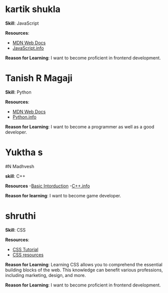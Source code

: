 # kartik shukla

**Skill**: JavaScript

**Resources**:
- [MDN Web Docs](https://developer.mozilla.org/en-US/docs/Web/JavaScript)
- [JavaScript.info](https://javascript.info/)

**Reason for Learning**: I want to become proficient in frontend development.

# Tanish R Magaji

**Skill**: Python

**Resources**:
- [MDN Web Docs](https://developer.mozilla.org/en-US/docs/Glossary/Python)
- [Python.info](https://www.teradata.com/glossary/what-is-python#:~:text=Python%20is%20an%20interpreted%2C%20object,British%20comedy%20group%20Monty%20Python.)

**Reason for Learning**: I want to become a programmer as well as a good developer.


# Yuktha s 


#N Madhvesh

**skill**: C++

**Resources**
-[Basic Intorduction](https://www.geeksforgeeks.org/introduction-to-c-programming-language/)
-[C++.info](https://www.w3schools.com/cpp/)

**Reason for learning**: I want to become game developer.


# shruthi

**Skill**: CSS

**Resources**:

- [CSS Tutorial](https://www.w3schools.com/Css/)
- [CSS resources ](https://www.udemy.com/course/learn-html-and-css-from-beginning-to-advanced/?utm_source=bing&utm_medium=udemyads&utm_campaign=BG-Search_DSA_Beta_Prof_la.EN_cc.India&campaigntype=Search&portfolio=Bing-India&language=EN&product=Course&test=&audience=DSA&topic=&priority=Beta&utm_content=deal4584&utm_term=_._ag_1326013411670044_._ad__._kw_Dev+en_._de_c_._dm__._pl__._ti_dat-2334675503276553%3Aloc-90_._li_157208_._pd__._&matchtype=b&msclkid=68265123d23e1c9df8c4363db7d38934&couponCode=IND21PM)

**Reason for Learning**: Learning CSS allows you to comprehend the essential building blocks of the web. This knowledge can benefit various professions, including marketing, design, and more. 

**Reason for Learning**: I want to become proficient in frontend development.

